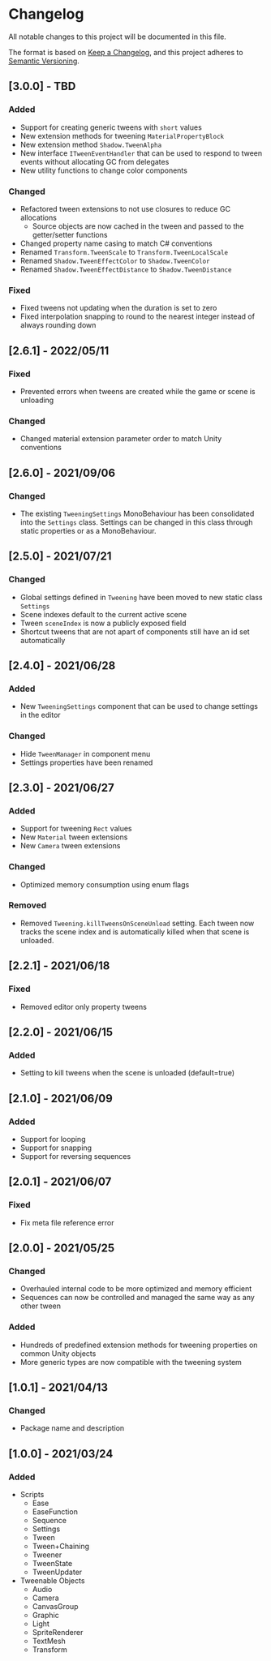 # Changelog

All notable changes to this project will be documented in this file.

The format is based on [Keep a Changelog](https://keepachangelog.com/en/1.0.0/),
and this project adheres to [Semantic Versioning](https://semver.org/spec/v2.0.0.html).

## [3.0.0] - TBD

### Added

- Support for creating generic tweens with `short` values
- New extension methods for tweening `MaterialPropertyBlock`
- New extension method `Shadow.TweenAlpha`
- New interface `ITweenEventHandler` that can be used to respond to tween events without allocating GC from delegates
- New utility functions to change color components

### Changed

- Refactored tween extensions to not use closures to reduce GC allocations
  - Source objects are now cached in the tween and passed to the getter/setter functions
- Changed property name casing to match C# conventions
- Renamed `Transform.TweenScale` to `Transform.TweenLocalScale`
- Renamed `Shadow.TweenEffectColor` to `Shadow.TweenColor`
- Renamed `Shadow.TweenEffectDistance` to `Shadow.TweenDistance`

### Fixed

- Fixed tweens not updating when the duration is set to zero
- Fixed interpolation snapping to round to the nearest integer instead of always rounding down

## [2.6.1] - 2022/05/11

### Fixed

- Prevented errors when tweens are created while the game or scene is unloading

### Changed

- Changed material extension parameter order to match Unity conventions

## [2.6.0] - 2021/09/06

### Changed

- The existing `TweeningSettings` MonoBehaviour has been consolidated into the `Settings` class. Settings can be changed in this class through static properties or as a MonoBehaviour.

## [2.5.0] - 2021/07/21

### Changed

- Global settings defined in `Tweening` have been moved to new static class `Settings`
- Scene indexes default to the current active scene
- Tween `sceneIndex` is now a publicly exposed field
- Shortcut tweens that are not apart of components still have an id set automatically

## [2.4.0] - 2021/06/28

### Added

- New `TweeningSettings` component that can be used to change settings in the editor

### Changed

- Hide `TweenManager` in component menu
- Settings properties have been renamed

## [2.3.0] - 2021/06/27

### Added

- Support for tweening `Rect` values
- New `Material` tween extensions
- New `Camera` tween extensions

### Changed

- Optimized memory consumption using enum flags

### Removed

- Removed `Tweening.killTweensOnSceneUnload` setting. Each tween now tracks the scene index and is automatically killed when that scene is unloaded.

## [2.2.1] - 2021/06/18

### Fixed

- Removed editor only property tweens

## [2.2.0] - 2021/06/15

### Added

- Setting to kill tweens when the scene is unloaded (default=true)

## [2.1.0] - 2021/06/09

### Added

- Support for looping
- Support for snapping
- Support for reversing sequences

## [2.0.1] - 2021/06/07

### Fixed

- Fix meta file reference error

## [2.0.0] - 2021/05/25

### Changed

- Overhauled internal code to be more optimized and memory efficient
- Sequences can now be controlled and managed the same way as any other tween

### Added

- Hundreds of predefined extension methods for tweening properties on common Unity objects
- More generic types are now compatible with the tweening system

## [1.0.1] - 2021/04/13

### Changed

- Package name and description

## [1.0.0] - 2021/03/24

### Added

- Scripts
  - Ease
  - EaseFunction
  - Sequence
  - Settings
  - Tween
  - Tween+Chaining
  - Tweener
  - TweenState
  - TweenUpdater
- Tweenable Objects
  - Audio
  - Camera
  - CanvasGroup
  - Graphic
  - Light
  - SpriteRenderer
  - TextMesh
  - Transform
